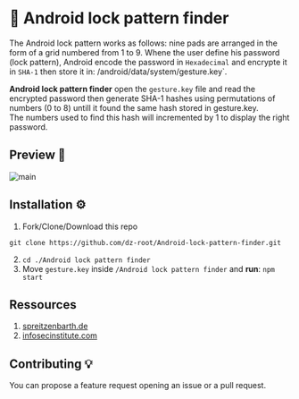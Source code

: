 # 🔑 Android lock pattern finder
The Android lock pattern works as follows: nine pads are arranged in the form of a grid numbered from 1 to 9. 
Whene the user define his password (lock pattern), Android encode the password in `Hexadecimal` and encrypte it in `SHA-1` then  store it in: /android/data/system/gesture.key`.

**Android lock pattern finder** open the `gesture.key` file and read the encrypted password then generate SHA-1 hashes using permutations of numbers (0 to 8) untill it found the same hash stored in gesture.key.  
The numbers used to find this hash will incremented by 1 to display the right password.

## Preview 👀
![main](https://i.ibb.co/rw7k89C/screenshot.png)

## Installation ⚙️
1. Fork/Clone/Download this repo
```
git clone https://github.com/dz-root/Android-lock-pattern-finder.git
```
2. `cd ./Android lock pattern finder`
3. Move `gesture.key` inside `/Android lock pattern finder` and **run**: `npm start`

## Ressources
1. [spreitzenbarth.de](https://forensics.spreitzenbarth.de/2012/02/28/cracking-the-pattern-lock-on-android/)
2. [infosecinstitute.com](https://resources.infosecinstitute.com/topic/android-forensics-cracking-the-pattern-lock-protection/)

## Contributing 💡
You can propose a feature request opening an issue or a pull request.